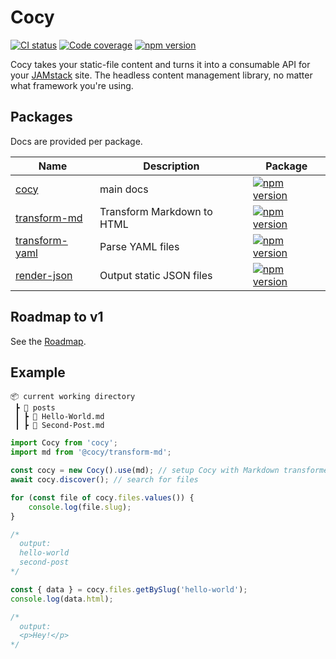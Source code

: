 # Cocy

[![CI status](https://img.shields.io/github/workflow/status/krmax44/cocy/build/main)](https://github.com/krmax44/cocy/actions)
[![Code coverage](https://img.shields.io/codecov/c/github/krmax44/cocy?token=RcYyQnebV1)](https://codecov.io/gh/krmax44/cocy)
[![npm version](https://img.shields.io/npm/v/cocy)](https://www.npmjs.com/package/cocy)

Cocy takes your static-file content and turns it into a consumable API for your [JAMstack](https://jamstack.org) site. The headless content management library, no matter what framework you're using.

## Packages

Docs are provided per package.

| Name                                                  | Description                | Package                                                                                                                 |
| ----------------------------------------------------- | -------------------------- | ----------------------------------------------------------------------------------------------------------------------- |
| [cocy](./packages/cocy/README.md)                     | main docs                  | [![npm version](https://img.shields.io/npm/v/cocy)](https://www.npmjs.com/package/cocy)                                 |
| [transform-md](./packages/transform-md/README.md)     | Transform Markdown to HTML | [![npm version](https://img.shields.io/npm/v/@cocy/transform-md)](https://www.npmjs.com/package/@cocy/transform-md)     |
| [transform-yaml](./packages/transform-yaml/README.md) | Parse YAML files           | [![npm version](https://img.shields.io/npm/v/@cocy/transform-yaml)](https://www.npmjs.com/package/@cocy/transform-yaml) |
| [render-json](./packages/render-json/README.md)       | Output static JSON files   | [![npm version](https://img.shields.io/npm/v/@cocy/render-json)](https://www.npmjs.com/package/@cocy/render-json)       |

## Roadmap to v1

See the [Roadmap](https://github.com/krmax44/cocy/projects/1).

## Example

```
📦 current working directory
 ┣ 📂 posts
 ┃ ┣ 📄 Hello-World.md
 ┃ ┣ 📄 Second-Post.md
```

```ts
import Cocy from 'cocy';
import md from '@cocy/transform-md';

const cocy = new Cocy().use(md); // setup Cocy with Markdown transformer
await cocy.discover(); // search for files

for (const file of cocy.files.values()) {
	console.log(file.slug);
}

/*
  output:
  hello-world
  second-post
*/

const { data } = cocy.files.getBySlug('hello-world');
console.log(data.html);

/*
  output:
  <p>Hey!</p>
*/
```
